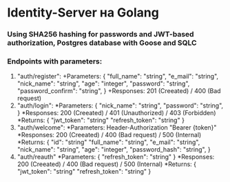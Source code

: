 # Identity-Server на Golang
### Using SHA256 hashing for passwords and JWT-based authorization, Postgres database with Goose and SQLC
### Endpoints with parameters:
1. "auth/register":
+Parameters:
  {
    "full_name":        "string",
    "e_mail":           "string",
    "nick_name":        "string",
    "age":              "integer",
    "password":         "string",
    "password_confirm": "string",
  }
+Responses: 201 (Creeated) / 400 (Bad request)
1. "auth/login":
*Parameters:
  {
    "nick_name":        "string",
    "password":         "string",
  }
*Responses: 200 (Creeated) / 401 (Unauthorized) / 403 (Forbidden)
*Returns:
  {
     "jwt_token":     "string"
     "refresh_token": "string"
  }
1. "auth/welcome":
   *Parameters: Header-Authorization "Bearer {token}"
   *Responses: 200 (Creeated) / 400 (Bad request) / 500 (Internal)
   *Returns:
  {
   "id":                     "string"
   "full_name":              "string",
    "e_mail":                "string",
    "nick_name":             "string",
    "age":                   "integer",
    "password_hash":         "string",
}
1. "auth/reauth"
   *Parameters:
  {
    "refresh_token": "string"
  }
   *Responses: 200 (Creeated) / 400 (Bad request) / 500 (Internal)
   *Returns:
  {
     "jwt_token":     "string"
     "refresh_token": "string"
  }

